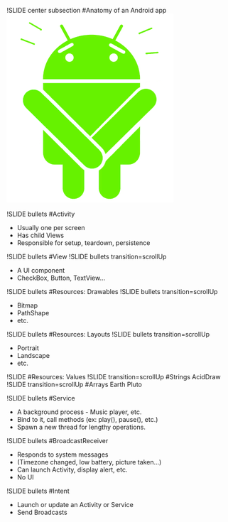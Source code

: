 !SLIDE center subsection
#Anatomy of an Android app
![](android_anatomy.png)

!SLIDE bullets
#Activity
* Usually one per screen
* Has child Views
* Responsible for setup, teardown, persistence

!SLIDE bullets
#View
!SLIDE bullets transition=scrollUp
* A UI component
* CheckBox, Button, TextView...

!SLIDE bullets
#Resources: Drawables
!SLIDE bullets transition=scrollUp
* Bitmap
* PathShape
* etc.

!SLIDE bullets
#Resources: Layouts
!SLIDE bullets transition=scrollUp
* Portrait
* Landscape
* etc.

!SLIDE
#Resources: Values
!SLIDE transition=scrollUp
#Strings
    <string name="app_name">AcidDraw</string>
!SLIDE transition=scrollUp
#Arrays
    <string-array name="planets">
      <item>Earth</item>
      <item>Pluto</item>
    </string-array>

!SLIDE bullets
#Service
* A background process - Music player, etc.
* Bind to it, call methods (ex: play(), pause(), etc.)
* Spawn a new thread for lengthy operations.

!SLIDE bullets
#BroadcastReceiver
* Responds to system messages
* (Timezone changed, low battery, picture taken...)
* Can launch Activity, display alert, etc.
* No UI

!SLIDE bullets
#Intent
* Launch or update an Activity or Service
* Send Broadcasts
